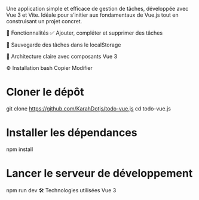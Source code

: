 Une application simple et efficace de gestion de tâches, développée avec Vue 3 et Vite. Idéale pour s’initier aux fondamentaux de Vue.js tout en construisant un projet concret.

🚀 Fonctionnalités
✅ Ajouter, compléter et supprimer des tâches

💾 Sauvegarde des tâches dans le localStorage

🧩 Architecture claire avec composants Vue 3

⚙️ Installation
bash
Copier
Modifier
# Cloner le dépôt
git clone https://github.com/KarahDotjs/todo-vue.js
cd todo-vue.js

# Installer les dépendances
npm install

# Lancer le serveur de développement
npm run dev
🛠️ Technologies utilisées
Vue 3


